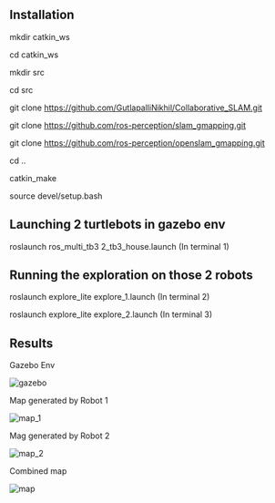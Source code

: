 ## Installation

mkdir catkin_ws

cd catkin_ws

mkdir src

cd src

git clone https://github.com/GutlapalliNikhil/Collaborative_SLAM.git

git clone https://github.com/ros-perception/slam_gmapping.git

git clone https://github.com/ros-perception/openslam_gmapping.git

cd ..

catkin_make

source devel/setup.bash

## Launching 2 turtlebots in gazebo env

roslaunch ros_multi_tb3 2_tb3_house.launch (In terminal 1)

## Running the exploration on those 2 robots

roslaunch explore_lite explore_1.launch (In terminal 2)
 
roslaunch explore_lite explore_2.launch (In terminal 3)

## Results

Gazebo Env

![gazebo](https://user-images.githubusercontent.com/33520288/235723214-09aa93bd-2478-4509-9bc8-b71512997224.jpeg)

Map generated by Robot 1

![map_1](https://user-images.githubusercontent.com/33520288/235722569-8fae87ce-ef7d-474a-912d-a5c214500aa5.jpeg)

Mag generated by Robot 2

![map_2](https://user-images.githubusercontent.com/33520288/235722694-e799f873-585b-4128-b0e1-e66b77624062.jpeg)

Combined map

![map](https://user-images.githubusercontent.com/33520288/235722815-bd8caec6-7162-47b4-a83c-bf72196d67e2.jpeg)
